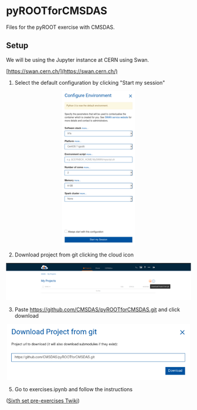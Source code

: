 # pyROOTforCMSDAS
Files for the pyROOT exercise with CMSDAS.

## Setup

We will be using the Jupyter instance at CERN using Swan.

[https://swan.cern.ch/](https://swan.cern.ch/)

1. Select the default configuration by clicking "Start my session"
<p align="center">
  <img src="pictures/default.png" width="200"/>
</p>

2. Download project from git clicking the cloud icon
<p align="center">
  <img src="pictures/cloud.png" width="700"/>
</p>

3. Paste https://github.com/CMSDAS/pyROOTforCMSDAS.git and click download
<p align="center">
  <img src="pictures/git.png" width="500"/>
</p>

5. Go to exercises.ipynb and follow the instructions

([Sixth set pre-exercises Twiki](https://twiki.cern.ch/twiki/bin/view/CMS/SWGuideCMSDASAtCERNPreExerciseSixthSet))